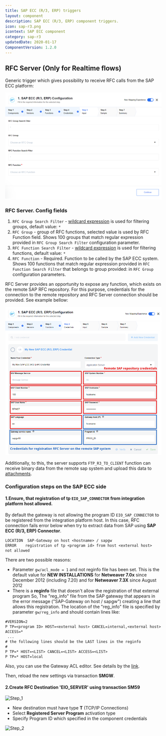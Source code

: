 ```yaml
---
title: SAP ECC (R/3, ERP) triggers
layout: component
description: SAP ECC (R/3, ERP) component triggers.
icon: sap-r3.png
icontext: SAP ECC component
category: sap-r3
updatedDate: 2020-01-17
ComponentVersion: 1.2.0
---
```


## RFC Server (Only for Realtime flows)

Generic trigger which gives possibility to receive RFC calls from the SAP ECC platform:

![RFC Server (Only for Realtime flows)](img/rfc-server.png)

### RFC Server. Config fields

1. `RFC Group Search Filter` - [wildcard expression](https://help.sap.com/doc/saphelp_470/4.7/es-ES/85/dae7c04bac11d1890e0000e8322f96/content.htm?no_cache=true) is used for filtering groups, default value: `*`
2. `RFC Group` - group of RFC functions, selected value is used by RFC Function field. Shows 100 groups that match regular expression provided in `RFC Group Search Filter` configuration parameter.
3. `RFC Function Search Filter` - [wildcard expression](https://help.sap.com/doc/saphelp_470/4.7/es-ES/85/dae7c04bac11d1890e0000e8322f96/content.htm?no_cache=true) is used for filtering functions, default value: `*`
4. `RFC Function` - Required. Function to be called by the SAP ECC system. Shows 100 functions that match regular expression provided in `RFC Function Search Filter` that belongs to group provided: in `RFC Group` configuration parameters.

RFC Server provides an opportunity to expose any function, which exists on the remote SAP RFC repository.
For this purpose, credentials for the connection to the remote repository and RFC Server connection should be provided.
See example bellow:

![credentials](img/sap-r3-credentials.png)

Additionally, to this, the server supports `FTP_R3_TO_CLIENT` function can receive binary data from the remote sap system and upload this data to [attachments](/developers/using-attachments).

### Configuration steps on the SAP ECC side

#### 1.Ensure, that registration of tp `EIO_SAP_CONNECTOR` from integration platform host allowed.

 By default the gateway is not allowing the program ID `EIO_SAP_CONNECTOR` to be registered from the integration platform host. In this case, RFC connection fails error below when try to extract data from SAP using **SAP ECC (R/3, ERP) Connector**.

```
LOCATION  SAP-Gateway on host <hostname> / sapgw
ERROR    registration of tp <program id> from host <external host>  not allowed
```

There are two possible reasons:

- Parameter  `gw/acl_mode = 1` and not reginfo file has been set. This is the default value for **NEW INSTALLATIONS** for **Netweaver  7.0x** since December 2012 (including 7.20) and for  **Netweaver 7.3X** since August 2012
- There is a **reginfo** file that doesn't allow the registration of that external program
So, The "reg_info" file from the SAP gateway that appears in the error message ("SAP-Gateway on host <hostname> / sapgw<nr>") creating a line that allows this registration.
The location of the "reg_info" file is specified by parameter `gw/reg_info` and should contain lines like:

 ```
 #VERSION=2
 P TP=<program ID> HOST=<external host> CANCEL=internal,<external host> ACCESS=*
  ...
 # the following lines should be the LAST lines in the reginfo
 #
 P TP=* HOST=<LIST> CANCEL=<LIST> ACCESS=<LIST>
 P TP=* HOST=local
 ```

 Also, you can use the Gateway ACL editor. See details by the [link](https://help.sap.com/doc/saphelp_nw75/7.5.5/en-US/e2/16d0427a2440fc8bfc25e786b8e11c/content.htm?no_cache=true).

 Then, reload the new settings via transaction **SMGW**.

#### 2.Create RFC Destination 'EIO_SERVER' using transaction **SM59**

![Step_1](https://user-images.githubusercontent.com/13310949/70803152-0dc08780-1dbc-11ea-906b-c5adc6bb9fa5.png)

- New destination must have type **T** (TCP/IP Connections)
- Select **Registered Server Program** activation type
- Specify Program ID which specified in the component credentials

![Step_2](https://user-images.githubusercontent.com/13310949/70803279-6001a880-1dbc-11ea-8c6d-f1f41053e9cc.png)
